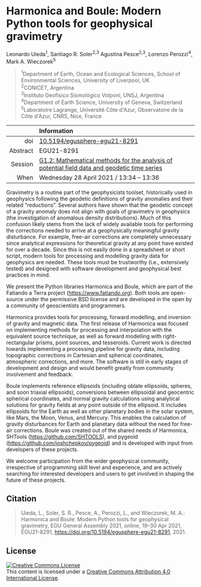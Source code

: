 # Harmonica and Boule: Modern Python tools for geophysical gravimetry

Leonardo Uieda<sup>1</sup>,
Santiago R. Soler<sup>2,3</sup>
Agustina Pesce<sup>2,3</sup>,
Lorenzo Perozzi<sup>4</sup>,
Mark A. Wieczorek<sup>5</sup>

> <sup>1</sup>Department of Earth, Ocean and Ecological Sciences, School of Environmental Sciences, University of Liverpool, UK
> <br>
> <sup>2</sup>CONICET, Argentina
> <br>
> <sup>3</sup>Instituto Geofı́sico Sismológico Volponi, UNSJ, Argentina
> <br>
> <sup>4</sup>Department of Earth Science, University of Geneva, Switzerland
> <br>
> <sup>5</sup>Laboratoire Lagrange, Université Côte d'Azur, Observatoire de la Côte d'Azur, CNRS, Nice, France
 
| | Information |
|---:|:----|
| doi | [10.5194/egusphere-egu21-8291](https://doi.org/10.5194/egusphere-egu21-8291) |
| Abstract | EGU21-8291 |
| Session | [G1.2: Mathematical methods for the analysis of potential field data and geodetic time series](https://meetingorganizer.copernicus.org/EGU21/session/39913) |
| When | Wednesday 28 April 2021 / 13:34 – 13:36 |

Gravimetry is a routine part of the geophysicists toolset, historically used in geophysics following the geodetic definitions of gravity anomalies and their related “reductions”. 
Several authors have shown that the geodetic concept of a gravity anomaly does not align with goals of gravimetry in geophysics (the investigation of anomalous density distributions). 
Much of this confusion likely stems from the lack of widely available tools for performing the corrections needed to arrive at a geophysically meaningful gravity disturbance. 
For example, free-air corrections are completely unnecessary since analytical expressions for theoretical gravity at any point have existed for over a decade. 
Since this is not easily done in a spreadsheet or short script, modern tools for processing and modelling gravity data for geophysics are needed. 
These tools must be trustworthy (i.e., extensively tested) and designed with software development and geophysical best practices in mind.

We present the Python libraries Harmonica and Boule, which are part of the Fatiando a Terra project (https://www.fatiando.org). 
Both tools are open-source under the permissive BSD license and are developed in the open by a community of geoscientists and programmers.

Harmonica provides tools for processing, forward modelling, and inversion of gravity and magnetic data. 
The first release of Harmonica was focused on implementing methods for processing and interpolation with the equivalent source technique, as well as forward modelling with right-rectangular prisms, point sources, and tesseroids. 
Current work is directed towards implementing a processing pipeline for gravity data, including topographic corrections in Cartesian and spherical coordinates, atmospheric corrections, and more. 
The software is still in early stages of development and design and would benefit greatly from community involvement and feedback.

Boule implements reference ellipsoids (including oblate ellipsoids, spheres, and soon triaxial ellipsoids), conversions between ellipsoidal and geocentric spherical coordinates, and normal gravity calculations using analytical solutions for gravity fields at any point outside of the ellipsoid. 
It includes ellipsoids for the Earth as well as other planetary bodies in the solar system, like Mars, the Moon, Venus, and Mercury. 
This enables the calculation of gravity disturbances for Earth and planetary data without the need for free-air corrections. 
Boule was created out of the shared needs of Harmonica, SHTools (https://github.com/SHTOOLS), and pygeoid (https://github.com/ioshchepkov/pygeoid) and is developed with input from developers of these projects.

We welcome participation from the wider geophysical community, irrespective of programming skill level and experience, and are actively searching for interested developers and users to get involved in shaping the future of these projects.

## Citation

> Uieda, L., Soler, S. R., Pesce, A., Perozzi, L., and Wieczorek, M. A.: 
> Harmonica and Boule: Modern Python tools for geophysical gravimetry, 
> EGU General Assembly 2021, online, 19–30 Apr 2021, EGU21-8291, 
> https://doi.org/10.5194/egusphere-egu21-8291, 2021.

## License

<a rel="license" href="http://creativecommons.org/licenses/by/4.0/"><img
alt="Creative Commons License" style="border-width:0"
src="https://i.creativecommons.org/l/by/4.0/88x31.png" /></a><br>
This content is licensed under a <a rel="license"
href="http://creativecommons.org/licenses/by/4.0/">Creative Commons Attribution
4.0 International License</a>.
